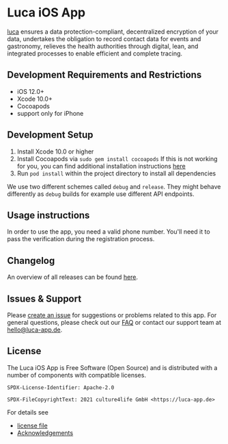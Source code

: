 # Luca iOS App

[luca](https://luca-app.de) ensures a data protection-compliant, decentralized encryption of your data, undertakes the obligation to record contact data for events and gastronomy, relieves the health authorities through digital, lean, and integrated processes to enable efficient and complete tracing.

## Development Requirements and Restrictions
- iOS 12.0+
- Xcode 10.0+
- Cocoapods
- support only for iPhone

## Development Setup
1. Install Xcode 10.0 or higher
2. Install Cocoapods via
     `sudo gem install cocoapods`
     If this is not working for you, you can find additional installation instructions [here](https://guides.cocoapods.org/using/getting-started.html#getting-started)
 3. Run `pod install` within the project directory to install all dependencies
 
 We use two different schemes called  `debug` and  `release`. They might behave differently as `debug` builds for example use different API endpoints.   

## Usage instructions
In order to use the app, you need a valid phone number. You'll need it to pass the verification during the registration process.

## Changelog
An overview of all releases can be found [here](https://gitlab.com/lucaapp/ios/-/blob/master/CHANGELOG.md).

## Issues & Support

Please [create an issue](https://gitlab.com/lucaapp/ios/-/issues) for suggestions or problems related to this app. For general questions, please check out our [FAQ](https://www.luca-app.de/faq/) or contact our support team at [hello@luca-app.de](mailto:hello@luca-app.de).

## License

The Luca iOS App is Free Software (Open Source) and is distributed
with a number of components with compatible licenses.

```
SPDX-License-Identifier: Apache-2.0

SPDX-FileCopyrightText: 2021 culture4life GmbH <https://luca-app.de>
```

For details see
 * [license file](./LICENSE)
 * [Acknowledgements](./Luca/Credits.plist)
